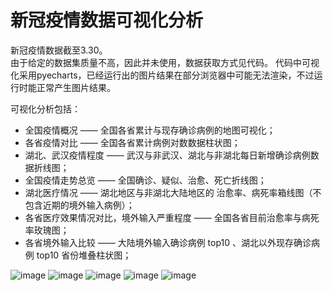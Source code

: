 # 新冠疫情数据可视化分析

新冠疫情数据截至3.30。   
由于给定的数据集质量不高，因此并未使用，数据获取方式见代码。
代码中可视化采用pyecharts，已经运行出的图片结果在部分浏览器中可能无法渲染，不过运行时能正常产生图片结果。 

可视化分析包括：
* 全国疫情概况 —— 全国各省累计与现存确诊病例的地图可视化；
* 各省疫情对比 —— 全国各省累计病例对数数据柱状图；
* 湖北、武汉疫情程度 —— 武汉与非武汉、湖北与非湖北每日新增确诊病例数据折线图；
* 全国疫情走势总览 —— 全国确诊、疑似、治愈、死亡折线图；
* 湖北医疗情况 —— 湖北地区与非湖北大陆地区的 治愈率、病死率箱线图（不包含近期的境外输入病例）；
* 各省医疗效果情况对比，境外输入严重程度 —— 全国各省目前治愈率与病死率玫瑰图；
* 各省境外输入比较 —— 大陆境外输入确诊病例 top10 、湖北以外现存确诊病例 top10 省份堆叠柱状图；


![image](https://github.com/hemath1001/DM_ML_DL/blob/master/%E6%96%B0%E5%86%A0%E7%96%AB%E6%83%85%E6%95%B0%E6%8D%AE%E5%8F%AF%E8%A7%86%E5%8C%96%E5%88%86%E6%9E%90/report/report_1.png?raw=true)
![image](https://github.com/hemath1001/DM_ML_DL/blob/master/%E6%96%B0%E5%86%A0%E7%96%AB%E6%83%85%E6%95%B0%E6%8D%AE%E5%8F%AF%E8%A7%86%E5%8C%96%E5%88%86%E6%9E%90/report/report_2.png?raw=true)
![image](https://github.com/hemath1001/DM_ML_DL/blob/master/%E6%96%B0%E5%86%A0%E7%96%AB%E6%83%85%E6%95%B0%E6%8D%AE%E5%8F%AF%E8%A7%86%E5%8C%96%E5%88%86%E6%9E%90/report/report_3.png?raw=true)
![image](https://github.com/hemath1001/DM_ML_DL/blob/master/%E6%96%B0%E5%86%A0%E7%96%AB%E6%83%85%E6%95%B0%E6%8D%AE%E5%8F%AF%E8%A7%86%E5%8C%96%E5%88%86%E6%9E%90/report/report_4.png?raw=true)
![image](https://github.com/hemath1001/DM_ML_DL/blob/master/%E6%96%B0%E5%86%A0%E7%96%AB%E6%83%85%E6%95%B0%E6%8D%AE%E5%8F%AF%E8%A7%86%E5%8C%96%E5%88%86%E6%9E%90/report/report_5.png?raw=true)

